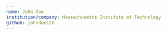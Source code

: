 ```yaml
---
name: John Doe
institution/company: Massachusetts Institute of Technology
github: johndoe120
---
```

